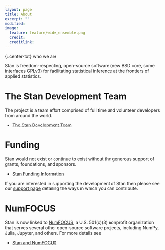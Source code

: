 ```yaml
---
layout: page
title: About
excerpt: ""
modified:
image:
  feature: feature/wide_ensemble.png
  credit:
  creditlink:
---
```


{:.center-txt}
who we are

Stan is freedom-respecting, open-source software <span
class="note">(new BSD core, some interfaces GPLv3)</span>
for facilitating statistical inference at the frontiers
of applied statistics.

# The Stan Development Team

The project is a team effort comprised of full time and
volunteer developers from around the world.  

* <p><a href="/about/team/index.html">The Stan Development Team</a></p>

# Funding

Stan would not exist or continue to exist without the
generous support of grants, foundations, and sponsors.

* <p><a href="/about/funding/index.html">Stan Funding Information</a></p>

If you are interested in supporting the development of
Stan then please see our [support page](/support/)
detailing the ways in which you can contribute.

# NumFOCUS

Stan is now linked to [NumFOCUS](http://numfocus.org/), a
U.S. 501(c)(3) nonprofit organization that serves several other
open-source software projects, including NumPy, Julia, Jupyter, and
others.  For more details see

* <p><a href="/about/numfocus/index.html">Stan and NumFOCUS</a></p>
